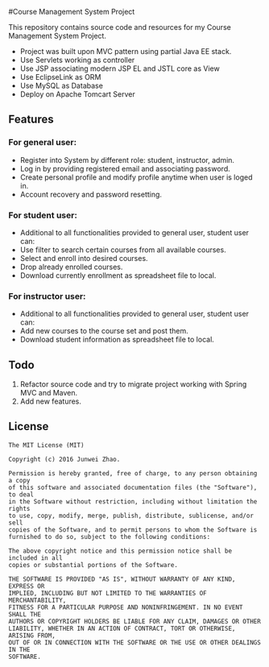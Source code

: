 #Course Management System Project

This repository contains source code and resources for my Course Management System Project.

* Project was built upon MVC pattern using partial Java EE stack.
* Use Servlets working as controller
* Use JSP associating modern JSP EL and JSTL core as View
* Use EclipseLink as ORM
* Use MySQL as Database 
* Deploy on Apache Tomcart Server

## Features  

### For general user:

* Register into System by different role: student, instructor, admin.
* Log in by providing registered email and associating password.
* Create personal profile and modify profile anytime when user is loged in.
* Account recovery and password resetting.
  
### For student user:

* Additional to all functionalities provided to general user, student user can:
* Use filter to search certain courses from all available courses.
* Select and enroll into desired courses.
* Drop already enrolled courses.
* Download currently enrollment as spreadsheet file to local.

### For instructor user:

* Additional to all functionalities provided to general user, student user can:
* Add new courses to the course set and post them.
* Download student information as spreadsheet file to local.

## Todo
  
1. Refactor source code and try to migrate project working with Spring MVC and Maven.
2. Add new features.  

## License  

    The MIT License (MIT)
      
    Copyright (c) 2016 Junwei Zhao.
      
    Permission is hereby granted, free of charge, to any person obtaining a copy
    of this software and associated documentation files (the "Software"), to deal
    in the Software without restriction, including without limitation the rights
    to use, copy, modify, merge, publish, distribute, sublicense, and/or sell
    copies of the Software, and to permit persons to whom the Software is
    furnished to do so, subject to the following conditions:
      
    The above copyright notice and this permission notice shall be included in all
    copies or substantial portions of the Software.
      
    THE SOFTWARE IS PROVIDED "AS IS", WITHOUT WARRANTY OF ANY KIND, EXPRESS OR
    IMPLIED, INCLUDING BUT NOT LIMITED TO THE WARRANTIES OF MERCHANTABILITY,
    FITNESS FOR A PARTICULAR PURPOSE AND NONINFRINGEMENT. IN NO EVENT SHALL THE
    AUTHORS OR COPYRIGHT HOLDERS BE LIABLE FOR ANY CLAIM, DAMAGES OR OTHER
    LIABILITY, WHETHER IN AN ACTION OF CONTRACT, TORT OR OTHERWISE, ARISING FROM,
    OUT OF OR IN CONNECTION WITH THE SOFTWARE OR THE USE OR OTHER DEALINGS IN THE
    SOFTWARE.
